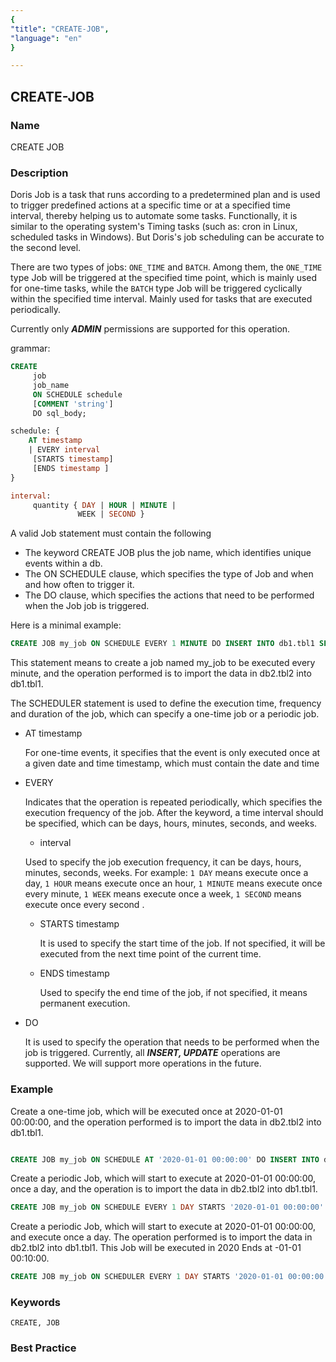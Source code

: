 ```yaml
---
{
"title": "CREATE-JOB",
"language": "en"
}

---
```


<!--
Licensed to the Apache Software Foundation (ASF) under one
or more contributor license agreements.  See the NOTICE file
distributed with this work for additional information
regarding copyright ownership.  The ASF licenses this file
to you under the Apache License, Version 2.0 (the
"License"); you may not use this file except in compliance
with the License.  You may obtain a copy of the License at

  http://www.apache.org/licenses/LICENSE-2.0

Unless required by applicable law or agreed to in writing,
software distributed under the License is distributed on an
"AS IS" BASIS, WITHOUT WARRANTIES OR CONDITIONS OF ANY
KIND, either express or implied.  See the License for the
specific language governing permissions and limitations
under the License.
-->
## CREATE-JOB

### Name

CREATE JOB

### Description

Doris Job is a task that runs according to a predetermined plan and is used to trigger predefined actions at a specific time or at a specified time interval, thereby helping us to automate some tasks. Functionally, it is similar to the operating system's
Timing tasks (such as: cron in Linux, scheduled tasks in Windows). But Doris's job scheduling can be accurate to the second level.

There are two types of jobs: `ONE_TIME` and `BATCH`. Among them, the `ONE_TIME` type Job will be triggered at the specified time point, which is mainly used for one-time tasks, while the `BATCH` type Job will be triggered cyclically within the specified time interval.
Mainly used for tasks that are executed periodically.

Currently only ***ADMIN*** permissions are supported for this operation.

grammar:

```sql
CREATE
     job
     job_name
     ON SCHEDULE schedule
     [COMMENT 'string']
     DO sql_body;

schedule: {
    AT timestamp
    | EVERY interval
     [STARTS timestamp]
     [ENDS timestamp ]
}

interval:
     quantity { DAY | HOUR | MINUTE |
               WEEK | SECOND }
```

A valid Job statement must contain the following

- The keyword CREATE JOB plus the job name, which identifies unique events within a db.
- The ON SCHEDULE clause, which specifies the type of Job and when and how often to trigger it.
- The DO clause, which specifies the actions that need to be performed when the Job job is triggered.

Here is a minimal example:

```sql
CREATE JOB my_job ON SCHEDULE EVERY 1 MINUTE DO INSERT INTO db1.tbl1 SELECT * FROM db2.tbl2;
```

This statement means to create a job named my_job to be executed every minute, and the operation performed is to import the data in db2.tbl2 into db1.tbl1.

The SCHEDULER statement is used to define the execution time, frequency and duration of the job, which can specify a one-time job or a periodic job.
- AT timestamp

  For one-time events, it specifies that the event is only executed once at a given date and time timestamp, which must contain the date and time

- EVERY

  Indicates that the operation is repeated periodically, which specifies the execution frequency of the job. After the keyword, a time interval should be specified, which can be days, hours, minutes, seconds, and weeks.

    - interval

  Used to specify the job execution frequency, it can be days, hours, minutes, seconds, weeks. For example: `1 DAY` means execute once a day, `1 HOUR` means execute once an hour, `1 MINUTE` means execute once every minute, `1 WEEK` means execute once a week, `1 SECOND` means execute once every second .

  - STARTS timestamp

       It is used to specify the start time of the job. If not specified, it will be executed from the next time point of the current time.

  - ENDS timestamp

       Used to specify the end time of the job, if not specified, it means permanent execution.
- DO

  It is used to specify the operation that needs to be performed when the job is triggered. Currently, all ***INSERT, UPDATE*** operations are supported. We will support more operations in the future.

### Example

Create a one-time job, which will be executed once at 2020-01-01 00:00:00, and the operation performed is to import the data in db2.tbl2 into db1.tbl1.

```sql

CREATE JOB my_job ON SCHEDULE AT '2020-01-01 00:00:00' DO INSERT INTO db1.tbl1 SELECT * FROM db2.tbl2;

```

Create a periodic Job, which will start to execute at 2020-01-01 00:00:00, once a day, and the operation is to import the data in db2.tbl2 into db1.tbl1.

```sql
CREATE JOB my_job ON SCHEDULE EVERY 1 DAY STARTS '2020-01-01 00:00:00' DO INSERT INTO db1.tbl1 SELECT * FROM db2.tbl2 WHERE create_time >= days_add(now(),-1);
```

Create a periodic Job, which will start to execute at 2020-01-01 00:00:00, and execute once a day. The operation performed is to import the data in db2.tbl2 into db1.tbl1. This Job will be executed in 2020 Ends at -01-01 00:10:00.

```sql
CREATE JOB my_job ON SCHEDULER EVERY 1 DAY STARTS '2020-01-01 00:00:00' ENDS '2020-01-01 00:10:00' DO INSERT INTO db1.tbl1 SELECT * FROM db2.tbl2 create_time >= days_add (now(),-1);
```

### Keywords

    CREATE, JOB

### Best Practice